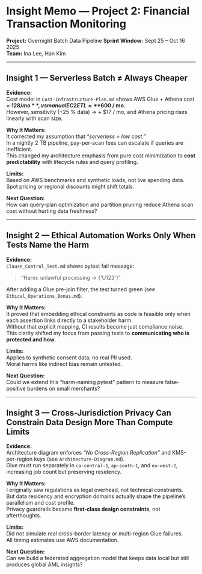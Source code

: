 # Insight Memo — Project 2: Financial Transaction Monitoring

**Project:** Overnight Batch Data Pipeline
**Sprint Window:** Sept 25 – Oct 16 2025  
**Team:** Ina Lee, Han Kim

---

## Insight 1 — Serverless Batch ≠ Always Cheaper

**Evidence:**  
Cost model in `Cost-Infrastructure-Plan.md` shows AWS Glue + Athena cost ≈ **$128 / mo**, vs manual EC2 ETL ≈ **$600 / mo**.  
However, sensitivity (+25 % data) → + $17 / mo, and Athena pricing rises linearly with scan size.  

**Why It Matters:**  
It corrected my assumption that *“serverless = low cost.”*  
In a nightly 2 TB pipeline, pay-per-scan fees can escalate if queries are inefficient.  
This changed my architecture emphasis from pure cost minimization to **cost predictability** with lifecycle rules and query profiling.  

**Limits:**  
Based on AWS benchmarks and synthetic loads, not live spending data.  
Spot pricing or regional discounts might shift totals.  

**Next Question:**  
How can query-plan optimization and partition pruning reduce Athena scan cost without hurting data freshness?

---

## Insight 2 — Ethical Automation Works Only When Tests Name the Harm

**Evidence:**  
`Clause_Control_Test.md` shows pytest fail message:  
> “Harm: unlawful processing → {'U123'}”  

After adding a Glue pre-join filter, the test turned green (see `Ethical_Operations_Bonus.md`).  

**Why It Matters:**  
It proved that embedding ethical constraints as code is feasible only when each assertion links directly to a stakeholder harm.  
Without that explicit mapping, CI results become just compliance noise.  
This clarity shifted my focus from passing tests to **communicating who is protected and how**.  

**Limits:**  
Applies to synthetic consent data; no real PII used.  
Moral harms like indirect bias remain untested.  

**Next Question:**  
Could we extend this “harm-naming pytest” pattern to measure false-positive burdens on small merchants?

---

## Insight 3 — Cross-Jurisdiction Privacy Can Constrain Data Design More Than Compute Limits

**Evidence:**  
Architecture diagram enforces *“No Cross-Region Replication”* and KMS-per-region keys (see `Architecture-Diagram.md`).  
Glue must run separately in `ca-central-1`, `ap-south-1`, and `eu-west-2`, increasing job count but preserving residency.  

**Why It Matters:**  
I originally saw regulations as legal overhead, not technical constraints.  
But data residency and encryption domains actually shape the pipeline’s parallelism and cost profile.  
Privacy guardrails became **first-class design constraints**, not afterthoughts.  

**Limits:**  
Did not simulate real cross-border latency or multi-region Glue failures.  
All timing estimates use AWS documentation.  

**Next Question:**  
Can we build a federated aggregation model that keeps data local but still produces global AML insights?

